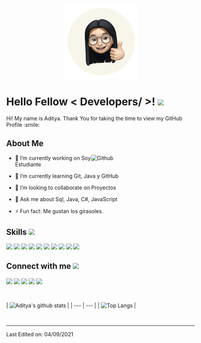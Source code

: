 <p align="center">
    <img width="200" src="https://github.com/Kathryn-Jie/Kathryn-Jie/blob/main/kathryn.png">
</p>

<h1> Hello Fellow < Developers/ >! <img src = "https://raw.githubusercontent.com/MartinHeinz/MartinHeinz/master/wave.gif" width = 30px> </h1>
<p align='center'>
</p>


<div size='20px'> Hi! My name is Aditya. Thank You for taking the time to view my GitHub Profile :smile: 
</div>

<h2> About Me </h2>

<img width="55%" align="right" alt="Github" src="https://raw.githubusercontent.com/onimur/.github/master/.resources/git-header.svg" />

- 🔭 I’m currently working on  Soy Estudiante
  
- 🌱 I’m currently learning Git, Java y GitHub
  
- 👯 I’m looking to collaborate on Proyectos
  
- 💬 Ask me about Sql, Java, C#, JavaScript
  
- ⚡ Fun fact: Me gustan los girasoles.

<h2> Skills <img src = "https://media2.giphy.com/media/QssGEmpkyEOhBCb7e1/giphy.gif?cid=ecf05e47a0n3gi1bfqntqmob8g9aid1oyj2wr3ds3mg700bl&rid=giphy.gif" width = 20px> </h2>
<span>
    <img width ='32px' src ='https://raw.githubusercontent.com/rahulbanerjee26/githubAboutMeGenerator/main/icons/reactjs.svg'>
</span>
<span>
    <img width ='32px' src ='https://raw.githubusercontent.com/rahulbanerjee26/githubAboutMeGenerator/main/icons/javascript.svg'>
</span>
<span>
    <img width ='32px' src ='https://raw.githubusercontent.com/rahulbanerjee26/githubAboutMeGenerator/main/icons/c.svg'> 
</span>
<span>
    <img width ='32px' src ='https://raw.githubusercontent.com/rahulbanerjee26/githubAboutMeGenerator/main/icons/cpp.svg'> 
</span>
<span>
    <img width ='32px' src ='https://raw.githubusercontent.com/rahulbanerjee26/githubAboutMeGenerator/main/icons/sqlite.svg'>
</span>
<span>
    <img width ='32px' src ='https://raw.githubusercontent.com/rahulbanerjee26/githubAboutMeGenerator/main/icons/pytorch.svg'> 
</span>
<span>
    <img width ='32px' src ='https://raw.githubusercontent.com/rahulbanerjee26/githubAboutMeGenerator/main/icons/css.svg'> 
</span>
<span>
    <img width ='32px' src ='https://raw.githubusercontent.com/rahulbanerjee26/githubAboutMeGenerator/main/icons/html.svg'> 
</span>
<span>
    <img width ='32px' src ='https://raw.githubusercontent.com/rahulbanerjee26/githubAboutMeGenerator/main/icons/android.svg'> 
</span>
<span>
    <img width ='32px' src ='https://raw.githubusercontent.com/rahulbanerjee26/githubAboutMeGenerator/main/icons/csharp.svg'> 
</span>




<h2> Connect with me <img src='https://raw.githubusercontent.com/ShahriarShafin/ShahriarShafin/main/Assets/handshake.gif' width="100px"> </h2>
<a href = 'https://www.linkedin.com/in/aditya-deshmukh-561a371a8'> <img width = '32px' align= 'center' src="https://raw.githubusercontent.com/rahulbanerjee26/githubAboutMeGenerator/main/icons/linked-in-alt.svg"/></a> 
<a href = 'https://www.twitter.com/NoobCoder07'> <img width = '32px' align= 'center' src="https://raw.githubusercontent.com/rahulbanerjee26/githubAboutMeGenerator/main/icons/twitter.svg"/></a> 
<a href = 'https://medium.com/@adityadeshmukh7350'> <img width = '32px' align= 'center' src="https://raw.githubusercontent.com/rahulbanerjee26/githubAboutMeGenerator/main/icons/medium.svg"/></a> 
<a href = 'http://aditya664.me/'> <img width = '32px' align= 'center' src="https://raw.githubusercontent.com/rahulbanerjee26/githubAboutMeGenerator/main/icons/portfolio.png"/></a> 
<a href = 'https://www.github.com/Aditya664'> <img width = '32px' align= 'center' src="https://raw.githubusercontent.com/rahulbanerjee26/githubAboutMeGenerator/main/icons/github.svg"/></a>
  
<br>
<br>
<br>
  
| ![Aditya's github stats](https://github-readme-stats.vercel.app/api?username=Aditya664&show_icons=true&theme=tokyonight) | 
| --- | --- |
| ![Top Langs](https://github-readme-stats.vercel.app/api/top-langs/?username=Aditya664&theme=tokyonight) |



<br>


-----

Last Edited on: 04/09/2021